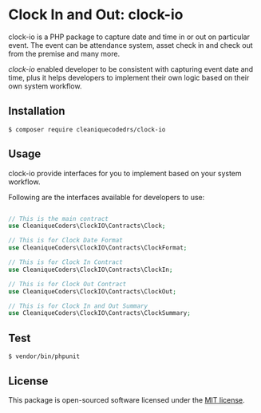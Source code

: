 # Clock In and Out: clock-io

clock-io is a PHP package to capture date and time in or out on particular event. The event can be attendance system, asset check in and check out from the premise and many more.

*clock-io* enabled developer to be consistent with capturing event date and time, plus it helps developers to implement their own logic based on their own system workflow.

## Installation

```
$ composer require cleaniquecodedrs/clock-io
```

## Usage

clock-io provide interfaces for you to implement based on your system workflow.

Following are the interfaces available for developers to use:

```php

// This is the main contract
use CleaniqueCoders\ClockIO\Contracts\Clock;

// This is for Clock Date Format
use CleaniqueCoders\ClockIO\Contracts\ClockFormat;

// This is for Clock In Contract
use CleaniqueCoders\ClockIO\Contracts\ClockIn;

// This is for Clock Out Contract
use CleaniqueCoders\ClockIO\Contracts\ClockOut;

// This is for Clock In and Out Summary
use CleaniqueCoders\ClockIO\Contracts\ClockSummary;
```

## Test

```
$ vendor/bin/phpunit
```

## License

This package is open-sourced software licensed under the [MIT license](http://opensource.org/licenses/MIT).
